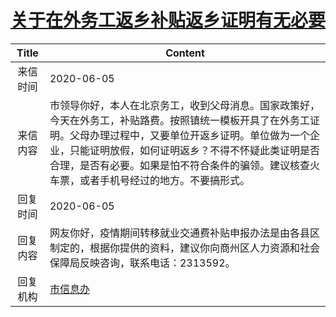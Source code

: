 # <a href="http://www.shangluo.gov.cn/zmhd/ldxxxx.jsp?urltype=leadermail.LeaderMailContentUrl&wbtreeid=1112&leadermailid=5975">关于在外务工返乡补贴返乡证明有无必要</a>
|Title|Content|
|:---:|---|
|来信时间|2020-06-05|
|来信内容|市领导你好，本人在北京务工，收到父母消息。国家政策好，今天在外务工，补贴路费。按照镇统一模板开具了在外务工证明。父母办理过程中，又要单位开返乡证明。单位做为一个企业，只能证明放假，如何证明返乡？不得不怀疑此类证明是否合理，是否有必要。如果是怕不符合条件的骗领。建议核查火车票，或者手机号经过的地方。不要搞形式。|
|回复时间|2020-06-05|
|回复内容|网友你好，疫情期间转移就业交通费补贴申报办法是由各县区制定的，根据你提供的资料，建议你向商州区人力资源和社会保障局反映咨询，联系电话：2313592。|
|回复机构|<a href="../../categories/agencies/市信息办.md">市信息办</a>|
